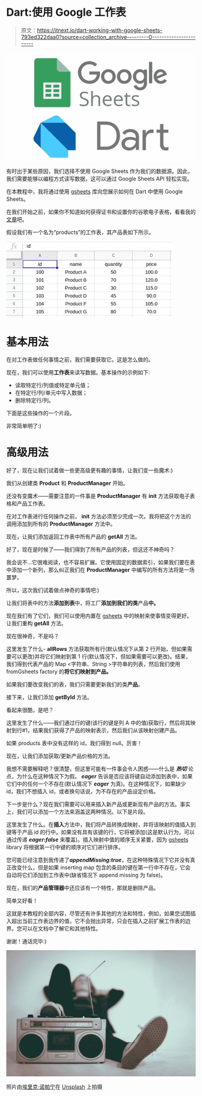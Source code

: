 # Dart:使用 Google 工作表

> 原文：<https://itnext.io/dart-working-with-google-sheets-793ed322daa0?source=collection_archive---------0----------------------->

![](img/ec71910728e425b8ac5f0a120b53b51d.png)

有时出于某些原因，我们选择不使用 Google Sheets 作为我们的数据源。因此，我们需要能够以编程方式读写数据，这可以通过 Google Sheets API 轻松实现。

在本教程中，我将通过使用 [gsheets](https://pub.dev/packages/gsheets/versions) 库向您展示如何在 Dart 中使用 Google Sheets。

在我们开始之前，如果你不知道如何获得证书和设置你的谷歌电子表格，看看我的[文章](https://medium.com/@a.marenkov/how-to-get-credentials-for-google-sheets-456b7e88c430)吧。

假设我们有一个名为“products”的工作表，其产品表如下所示。

![](img/2ce9368897e20b1b8f6c5f24b2343e2d.png)

# **基本用法**

在对工作表做任何事情之前，我们需要获取它。这是怎么做的。

现在，我们可以使用**工作表**来读写数据。基本操作的示例如下:

*   读取特定行/列值或特定单元值；
*   在特定行/列/单元中写入数据；
*   删除特定行/列。

下面是这些操作的一个片段。

非常简单明了:)

# 高级用法

好了，现在让我们试着做一些更高级更有趣的事情，让我们变一些魔术:)

我们从创建类 **Product** 和 **ProductManager** 开始。

还没有变魔术——需要注意的一件事是 **ProductManager** 有 **init** 方法获取电子表格和产品工作表。

在对工作表进行任何操作之前， **init** 方法必须至少完成一次。我将把这个方法的调用添加到所有的 **ProductManager** 方法中。

现在，让我们添加返回工作表中所有产品的 **getAll** 方法。

好了，现在是时候了——我们得到了所有产品的列表，但这还不神奇吗？

我会说不…它很难阅读，也不容易扩展。它使用固定的数据索引，如果我们要在表中添加一个新列，那么纠正我们在 **ProductManager** 中编写的所有方法将是一场噩梦。

所以，这次我们试着做点神奇的事情吧:)

让我们将表中的方法**添加到表**中，将工厂**添加到我们的类**产品**中。**

现在我们有了它们，我们可以使用内置在 [gsheets](https://pub.dev/packages/gsheets/versions) 中的映射来使事情变得更好。让我们重构 **getAll** 方法。

现在很神奇，不是吗？

这里发生了什么- **allRows** 方法获取所有行(默认情况下从第 2 行开始，但如果需要可以更改)并将它们映射到第 1 行(默认情况下，但如果需要可以更改)。结果，我们得到代表产品的 Map <字符串、String >字符串的列表，然后我们使用 fromGsheets factory 的**将它们映射到产品。**

如果我们要改变我们的表，我们只需要更新我们的类**产品**。

接下来，让我们添加 **getById** 方法。

看起来很酷，是吧？

这里发生了什么——我们通过行的键(该行的键是列 A 中的值)获取行，然后将其映射到行#1，结果我们获得了产品的映射表示，然后我们从该映射创建产品。

如果 products 表中没有这样的 id，我们得到 null。厉害！

现在，让我们添加获取/更新产品价格的方法。

我想不需要解释吧？很清楚，但这里可能有一件事会令人困惑——什么是 ***热切*** 论点，为什么在这种情况下为假。 ***eager*** 告诉是否应该将键自动添加到表中，如果它们中的任何一个不存在(默认情况下 ***eager*** 为真)。在这种情况下，如果缺少 id，我们不想插入 id，或者换句话说，为不存在的产品设定价格。

下一步是什么？现在我们需要可以用来插入新产品或更新现有产品的方法。事实上，我们可以添加一个方法来涵盖这两种情况。以下是片段。

这里发生了什么。在**插入**方法中，我们将产品转换成映射，并将该映射的值插入到键等于产品 id 的行中。如果没有具有该键的行，它将被添加(这是默认行为，可以通过传递 ***eager:false*** 来覆盖)。插入映射中值的顺序无关紧要，因为 [gsheets](https://pub.dev/packages/gsheets/versions) library 将根据第一行中键的顺序对它们进行排序。

您可能已经注意到我传递了***appendMissing:true***，在这种特殊情况下它并没有真正改变什么，但是如果 inserting map 包含的条目的键在第一行中不存在，它会自动将它们添加到工作表中(缺省情况下 append missing 为 false)。

现在，我们的**产品管理器**中还应该有一个特性，那就是删除产品。

简单又好看！

这就是本教程的全部内容，尽管还有许多其他的方法和特性，例如，如果您试图插入超出当前工作表边界的值，它不会抛出异常，只会在插入之前扩展工作表的边界。您可以在文档中了解它和其他特性。

谢谢！通话完毕:)

![](img/29c3353c17eefba8246ece3c504815d6.png)

照片由[埃里克·诺帕宁](https://unsplash.com/@rexcuando?utm_source=medium&utm_medium=referral)在 [Unsplash](https://unsplash.com?utm_source=medium&utm_medium=referral) 上拍摄